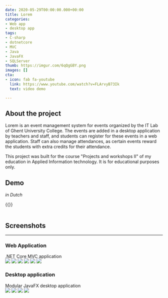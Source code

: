 ```yaml
---
date: 2020-05-29T00:00:00.000+00:00
title: Lorem
categories:
- Web app
- desktop app
tags:
- C-sharp
- dotnetcore
- MVC
- Java
- JavaFX
- SQLServer
thumb: https://imgur.com/6qQgGBY.png
images: []
cta:
- icon: fab fa-youtube
  link: https://www.youtube.com/watch?v=FLArvyB73Ik
  text: video demo

---
```


## About the project

Lorem is an event management system for events organized by the IT Lab of Ghent University College. The events are added in a desktop application by teachers and staff, and students can register for these events in a web application. Staff can also manage attendances, as certain events reward the students with extra credits for their attendance.  
  
This project was built for the course "Projects and workshops II" of my education in Applied Information technology. It is for educational purposes only.

## Demo

_in Dutch_

{{<youtube FLArvyB73Ik>}}
<br><br>

## Screenshots

***

### Web Application

.NET Core MVC application

<div class="site-project-single-images" style="margin-top:-1rem">

[![](https://i.imgur.com/jAsqFfm.png)](https://i.imgur.com/jAsqFfm.png)
[![](https://i.imgur.com/KjQqKAz.png)](https://i.imgur.com/KjQqKAz.png)
[![](https://i.imgur.com/su3uba2.png)](https://i.imgur.com/su3uba2.png)
[![](https://i.imgur.com/lTPWO9R.png)](https://i.imgur.com/lTPWO9R.png)
[![](https://i.imgur.com/rfUKEBv.png)](https://i.imgur.com/rfUKEBv.png)
[![](https://i.imgur.com/P20WTQr.png)](https://i.imgur.com/P20WTQr.png)

</div>

### Desktop application

Modular JavaFX desktop application

<div class="site-project-single-images" style="margin-top:-1rem">

[![](https://i.imgur.com/1OkXask.png)](https://i.imgur.com/1OkXask.png)
[![](https://i.imgur.com/l5OgMdA.png)](https://i.imgur.com/l5OgMdA.png)
[![](https://i.imgur.com/bz4AF75.png)](https://i.imgur.com/bz4AF75.png)
[![](https://i.imgur.com/aCrWrzh.png)](https://i.imgur.com/aCrWrzh.png)

</div>
